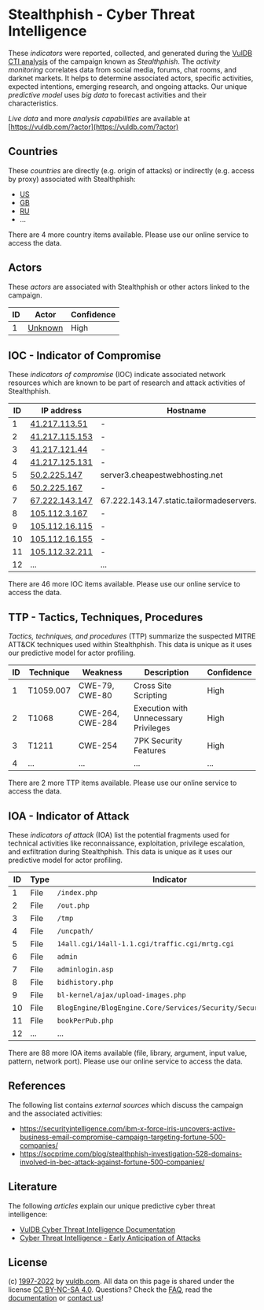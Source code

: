 # Stealthphish - Cyber Threat Intelligence

These _indicators_ were reported, collected, and generated during the [VulDB CTI analysis](https://vuldb.com/?kb.cti) of the campaign known as _Stealthphish_. The _activity monitoring_ correlates data from social media, forums, chat rooms, and darknet markets. It helps to determine associated actors, specific activities, expected intentions, emerging research, and ongoing attacks. Our unique _predictive model_ uses _big data_ to forecast activities and their characteristics.

_Live data_ and more _analysis capabilities_ are available at [https://vuldb.com/?actor](https://vuldb.com/?actor)

## Countries

These _countries_ are directly (e.g. origin of attacks) or indirectly (e.g. access by proxy) associated with Stealthphish:

* [US](https://vuldb.com/?country.us)
* [GB](https://vuldb.com/?country.gb)
* [RU](https://vuldb.com/?country.ru)
* ...

There are 4 more country items available. Please use our online service to access the data.

## Actors

These _actors_ are associated with Stealthphish or other actors linked to the campaign.

ID | Actor | Confidence
-- | ----- | ----------
1 | [Unknown](https://vuldb.com/?actor.unknown) | High

## IOC - Indicator of Compromise

These _indicators of compromise_ (IOC) indicate associated network resources which are known to be part of research and attack activities of Stealthphish.

ID | IP address | Hostname | Actor | Confidence
-- | ---------- | -------- | ----- | ----------
1 | [41.217.113.51](https://vuldb.com/?ip.41.217.113.51) | - | [Unknown](https://vuldb.com/?actor.unknown) | High
2 | [41.217.115.153](https://vuldb.com/?ip.41.217.115.153) | - | [Unknown](https://vuldb.com/?actor.unknown) | High
3 | [41.217.121.44](https://vuldb.com/?ip.41.217.121.44) | - | [Unknown](https://vuldb.com/?actor.unknown) | High
4 | [41.217.125.131](https://vuldb.com/?ip.41.217.125.131) | - | [Unknown](https://vuldb.com/?actor.unknown) | High
5 | [50.2.225.147](https://vuldb.com/?ip.50.2.225.147) | server3.cheapestwebhosting.net | [Unknown](https://vuldb.com/?actor.unknown) | High
6 | [50.2.225.167](https://vuldb.com/?ip.50.2.225.167) | - | [Unknown](https://vuldb.com/?actor.unknown) | High
7 | [67.222.143.147](https://vuldb.com/?ip.67.222.143.147) | 67.222.143.147.static.tailormadeservers.com | [Unknown](https://vuldb.com/?actor.unknown) | High
8 | [105.112.3.167](https://vuldb.com/?ip.105.112.3.167) | - | [Unknown](https://vuldb.com/?actor.unknown) | High
9 | [105.112.16.115](https://vuldb.com/?ip.105.112.16.115) | - | [Unknown](https://vuldb.com/?actor.unknown) | High
10 | [105.112.16.155](https://vuldb.com/?ip.105.112.16.155) | - | [Unknown](https://vuldb.com/?actor.unknown) | High
11 | [105.112.32.211](https://vuldb.com/?ip.105.112.32.211) | - | [Unknown](https://vuldb.com/?actor.unknown) | High
12 | ... | ... | ... | ...

There are 46 more IOC items available. Please use our online service to access the data.

## TTP - Tactics, Techniques, Procedures

_Tactics, techniques, and procedures_ (TTP) summarize the suspected MITRE ATT&CK techniques used within Stealthphish. This data is unique as it uses our predictive model for actor profiling.

ID | Technique | Weakness | Description | Confidence
-- | --------- | -------- | ----------- | ----------
1 | T1059.007 | CWE-79, CWE-80 | Cross Site Scripting | High
2 | T1068 | CWE-264, CWE-284 | Execution with Unnecessary Privileges | High
3 | T1211 | CWE-254 | 7PK Security Features | High
4 | ... | ... | ... | ...

There are 2 more TTP items available. Please use our online service to access the data.

## IOA - Indicator of Attack

These _indicators of attack_ (IOA) list the potential fragments used for technical activities like reconnaissance, exploitation, privilege escalation, and exfiltration during Stealthphish. This data is unique as it uses our predictive model for actor profiling.

ID | Type | Indicator | Confidence
-- | ---- | --------- | ----------
1 | File | `/index.php` | Medium
2 | File | `/out.php` | Medium
3 | File | `/tmp` | Low
4 | File | `/uncpath/` | Medium
5 | File | `14all.cgi/14all-1.1.cgi/traffic.cgi/mrtg.cgi` | High
6 | File | `admin` | Low
7 | File | `adminlogin.asp` | High
8 | File | `bidhistory.php` | High
9 | File | `bl-kernel/ajax/upload-images.php` | High
10 | File | `BlogEngine/BlogEngine.Core/Services/Security/Security.cs` | High
11 | File | `bookPerPub.php` | High
12 | ... | ... | ...

There are 88 more IOA items available (file, library, argument, input value, pattern, network port). Please use our online service to access the data.

## References

The following list contains _external sources_ which discuss the campaign and the associated activities:

* https://securityintelligence.com/ibm-x-force-iris-uncovers-active-business-email-compromise-campaign-targeting-fortune-500-companies/
* https://socprime.com/blog/stealthphish-investigation-528-domains-involved-in-bec-attack-against-fortune-500-companies/

## Literature

The following _articles_ explain our unique predictive cyber threat intelligence:

* [VulDB Cyber Threat Intelligence Documentation](https://vuldb.com/?kb.cti)
* [Cyber Threat Intelligence - Early Anticipation of Attacks](https://www.scip.ch/en/?labs.20201022)

## License

(c) [1997-2022](https://vuldb.com/?kb.changelog) by [vuldb.com](https://vuldb.com/?kb.about). All data on this page is shared under the license [CC BY-NC-SA 4.0](https://creativecommons.org/licenses/by-nc-sa/4.0/). Questions? Check the [FAQ](https://vuldb.com/?kb.faq), read the [documentation](https://vuldb.com/?kb) or [contact us](https://vuldb.com/?contact)!
